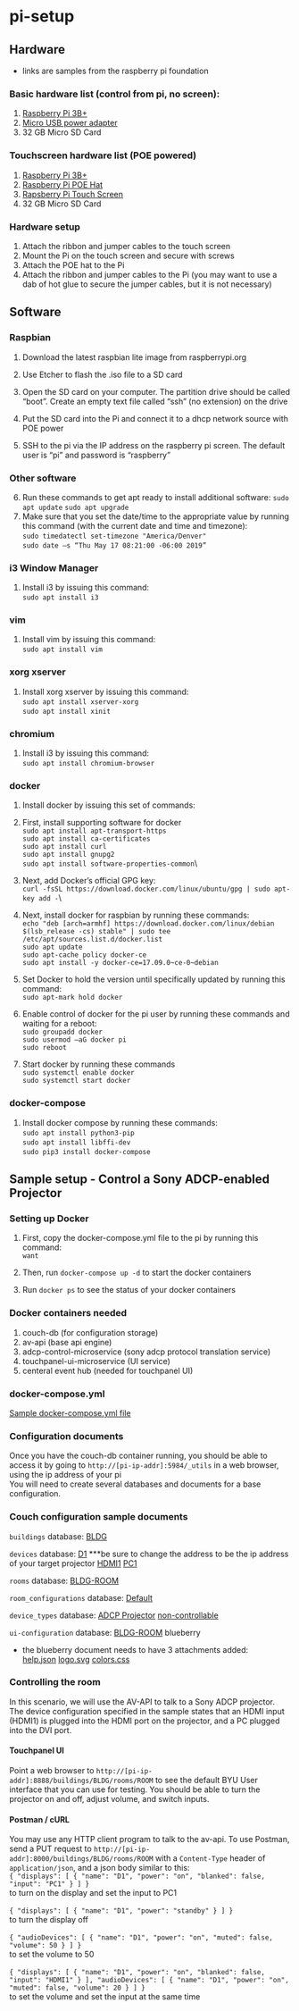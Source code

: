 # pi-setup

## Hardware
* links are samples from the raspberry pi foundation
### Basic hardware list (control from pi, no screen):
1) [Raspberry Pi 3B+](https://www.raspberrypi.org/products/raspberry-pi-3-model-b-plus/)
2) [Micro USB power adapter](https://www.raspberrypi.org/products/raspberry-pi-universal-power-supply/)
3) 32 GB Micro SD Card

### Touchscreen hardware list (POE powered)
1) [Raspberry Pi 3B+](https://www.raspberrypi.org/products/raspberry-pi-3-model-b-plus/)
2) [Raspberry Pi POE Hat](https://www.raspberrypi.org/products/poe-hat/)
3) [Rapsberry Pi Touch Screen](https://www.raspberrypi.org/products/raspberry-pi-touch-display/)
4) 32 GB Micro SD Card

### Hardware setup
1)	Attach the ribbon and jumper cables to the touch screen
2)	Mount the Pi on the touch screen and secure with screws
3)	Attach the POE hat to the Pi
4)	Attach the ribbon and jumper cables to the Pi (you may want to use a dab of hot glue to secure the jumper cables, but it is not necessary)


## Software
### Raspbian
1)	Download the latest raspbian lite image from raspberrypi.org
2)	Use Etcher to flash the .iso file to a SD card
 
3)	Open the SD card on your computer.  The partition drive should be called “boot”.  Create an empty text file called “ssh” (no extension) on the drive
4)	Put the SD card into the Pi and connect it to a dhcp network source with POE power
5)	SSH to the pi via the IP address on the raspberry pi screen.  The default user is “pi” and password is “raspberry”

### Other software
6)	Run these commands to get apt ready to install additional software:
`sudo apt update`
`sudo apt upgrade`
7)	Make sure that you set the date/time to the appropriate value by running this command (with the current date and time and timezone):\
`sudo timedatectl set-timezone "America/Denver"`\
`sudo date –s “Thu May 17 08:21:00 -06:00 2019”`

### i3 Window Manager
1)	Install i3 by issuing this command:\
`sudo apt install i3`

### vim
1)	Install vim by issuing this command:\
`sudo apt install vim`

### xorg xserver
1)	Install xorg xserver by issuing this command:\
`sudo apt install xserver-xorg`\
`sudo apt install xinit`

### chromium
1)	Install i3 by issuing this command:\
`sudo apt install chromium-browser`

### docker
1)	Install docker by issuing this set of commands:
2)	First, install supporting software for docker\
`sudo apt install apt-transport-https`\
`sudo apt install ca-certificates`\
`sudo apt install curl`\
`sudo apt install gnupg2`\
`sudo apt install software-properties-common`\
3)	Next, add Docker’s official GPG key:\
`curl -fsSL https://download.docker.com/linux/ubuntu/gpg | sudo apt-key add -`\
4)	 Next, install docker for raspbian by running these commands:\
`echo "deb [arch=armhf] https://download.docker.com/linux/debian $(lsb_release -cs) stable" | sudo tee /etc/apt/sources.list.d/docker.list`\
`sudo apt update`\
`sudo apt-cache policy docker-ce`\
`sudo apt install -y docker-ce=17.09.0~ce-0~debian`

5)	Set Docker to hold the version until specifically updated by running this command:\
`sudo apt-mark hold docker`

6)	Enable control of docker for the pi user by running these commands and waiting for a reboot:\
`sudo groupadd docker`\
`sudo usermod –aG docker pi`\
`sudo reboot`

7)	Start docker by running these commands\
`sudo systemctl enable docker`\
`sudo systemctl start docker`

### docker-compose
1)	Install docker compose by running these commands:\
`sudo apt install python3-pip`\
`sudo apt install libffi-dev`\
`sudo pip3 install docker-compose`

## Sample setup - Control a Sony ADCP-enabled Projector

### Setting up Docker
1) First, copy the docker-compose.yml file to the pi by running this command:\
`want`

2) Then, run `docker-compose up -d` to start the docker containers

3) Run `docker ps` to see the status of your docker containers

### Docker containers needed
1) couch-db (for configuration storage)
2) av-api (base api engine)
3) adcp-control-microservice (sony adcp protocol translation service)
4) touchpanel-ui-microservice (UI service)
5) centeral event hub (needed for touchpanel UI)

### docker-compose.yml
[Sample docker-compose.yml file](docker-compose.yml)

### Configuration documents
Once you have the couch-db container running, you should be able to access it by going to `http://[pi-ip-addr]:5984/_utils` in a web browser, using the ip address of your pi\
You will need to create several databases and documents for a base configuration.

### Couch configuration sample documents
`buildings` database:
[BLDG](/couch-document-samples/building.json)

`devices` database:
[D1](/couch-document-samples/device-D1.json) ***be sure to change the address to be the ip address of your target projector
[HDMI1](/couch-document-samples/device-HDMI1.json)
[PC1](/couch-document-samples/device-PC1.json)

`rooms` database:
[BLDG-ROOM](/couch-document-samples/room.json)

`room_configurations` database:
[Default](/couch-document-samples/room-configuration-default.json)

`device_types` database:
[ADCP Projector](/couch-document-samples/device-type-adcp-projector.json)
[non-controllable](/couch-document-samples/device-type-non-controllable.json)

`ui-configuration` database:
[BLDG-ROOM](/couch-document-samples/ui-config.json)
blueberry
* the blueberry document needs to have 3 attachments added:\
[help.json](help.json)
[logo.svg](logo.svg)
[colors.css](colors.css)


### Controlling the room
In this scenario, we will use the AV-API to talk to a Sony ADCP projector.  The device configuration specified in the sample states that an HDMI input (HDMI1) is plugged into the HDMI port on the projector, and a PC plugged into the DVI port.

#### Touchpanel UI
Point a web browser to `http://[pi-ip-addr]:8888/buildings/BLDG/rooms/ROOM` to see the default BYU User interface that you can use for testing.  You should be able to turn the projector on and off, adjust volume, and switch inputs.

#### Postman / cURL
You may use any HTTP client program to talk to the av-api.   To use Postman, send a PUT request to `http://[pi-ip-addr]:8000/buildings/BLDG/rooms/ROOM` with a `Content-Type` header of `application/json`, and a json body similar to this:\
`{
    "displays": [
        {
            "name": "D1",
            "power": "on",
            "blanked": false,
            "input": "PC1"
        }
    ]
}`\
to turn on the display and set the input to PC1\
\
`{
    "displays": [
        {
            "name": "D1",
            "power": "standby"
        }
    ]
}`\
to turn the display off\
\
`{
    "audioDevices": [
    {
      "name": "D1",
      "power": "on",
      "muted": false,
      "volume": 50
    }
  ]
}`\
to set the volume to 50\
\
`{
    "displays": [
        {
            "name": "D1",
            "power": "on",
            "blanked": false,
            "input": "HDMI1"
        }
    ],
    "audioDevices": [
    {
      "name": "D1",
      "power": "on",
      "muted": false,
      "volume": 20
    }
    ]
}`\
to set the volume and set the input at the same time